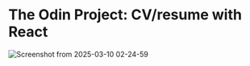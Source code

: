 # The Odin Project: CV/resume with React

![Screenshot from 2025-03-10 02-24-59](https://github.com/user-attachments/assets/8940d233-c2b9-4e38-85b5-0a5e78ed41c5)
